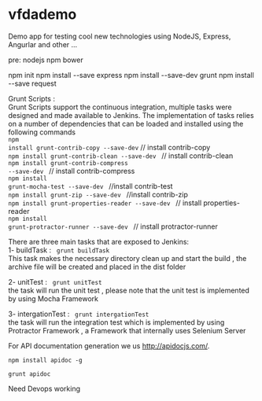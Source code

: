 # vfdademo
Demo app for testing cool new technologies using NodeJS, Express, Angurlar and other ...

pre:
nodejs
npm
bower

npm init
npm install --save express
npm install --save-dev  grunt
npm install --save request


Grunt Scripts :</br>
Grunt Scripts support the continuous integration, multiple tasks were designed and made available to Jenkins.
The implementation of tasks relies on a number of dependencies that can be loaded and installed using the following commands </br>
 <code>npm install grunt-contrib-copy --save-dev</code>        // install contrib-copy </br>
 <code>npm install grunt-contrib-clean --save-dev </code>      // install contrib-clean </br>
 <code>npm install grunt-contrib-compress --save-dev </code>   // install contrib-compress </br>
 <code>npm install grunt-mocha-test --save-dev </code>          //install contrib-test  </br> 
 <code>npm install grunt-zip --save-dev </code>                 //install contrib-zip  </br>
 <code>npm install grunt-properties-reader --save-dev </code>    // install properties-reader </br>
 <code>npm install grunt-protractor-runner --save-dev </code>    // install protractor-runner </br>
 
There are three main tasks that are exposed to Jenkins: </br>
1-	buildTask : <code> grunt buildTask</code> </br>
This task makes the necessary directory clean up  and start the build , the archive file will be created and placed in the dist folder </br>
 
2-	unitTest : <code> grunt unitTest </code> </br>
the task will run the unit test , please note that  the unit test is implemented by using Mocha Framework </br>



3-	intergationTest : <code> grunt intergationTest </code> </br>
the task will run the integration test which is implemented by using Protractor Framework ,  a Framework that internally uses Selenium Server</br>
 

For API documentation generation we us http://apidocjs.com/.

<code>npm install apidoc -g</code>

<code>grunt apidoc</code>

Need Devops working
